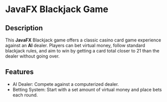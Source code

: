 # JavaFX Blackjack Game
## Description
This **JavaFX** Blackjack game offers a classic casino card game experience against an **AI** dealer. Players can bet virtual money, follow standard blackjack rules, and aim to win by getting a card total closer to 21 than the dealer without going over.

## Features
- AI Dealer: Compete against a computerized dealer.
- Betting System: Start with a set amount of virtual money and place bets each round.
